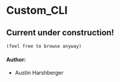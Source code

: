 # Custom_CLI
## Current under construction!
`(feel free to browse anyway)`

#### Author:
* Austin Harshberger